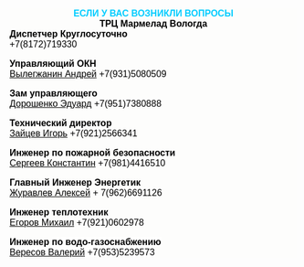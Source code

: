 <p style="font-size: 11pt; font-family: Calibri, sans-serif; background-color: #fdfdfc !important; margin: 0px; text-align: center;" data-ogsb="rgb(253, 253, 252)"><span style="font-size: 12pt; font-family: Arial, sans-serif, serif, EmojiFont; color: #00ccff;" data-ogsc="black"><strong><span data-olk-copy-source="MessageBody">ЕСЛИ У ВАС ВОЗНИКЛИ ВОПРОСЫ</span></strong></span></p>
<p style="font-size: 11pt; font-family: Calibri, sans-serif; background-color: #fdfdfc !important; margin: 0px; text-align: center;" data-ogsb="rgb(253, 253, 252)"><span style="color: black !important; font-size: 12pt; font-family: Arial, sans-serif, serif, EmojiFont;" data-ogsc="black"><strong>ТРЦ Мармелад Вологда</strong><br data-olk-copy-source="MessageBody" /> </span></p>
<p style="font-size: 11pt; font-family: Calibri, sans-serif; text-align: left; background-color: #fdfdfc !important; margin: 0px;" data-ogsb="rgb(253, 253, 252)"><span style="color: black !important; font-size: 12pt; font-family: Arial, sans-serif, serif, EmojiFont;" data-ogsc="black"><strong>Диспетчер Круглосуточно&nbsp;</strong> </span></p>
<p style="font-size: 11pt; font-family: Calibri, sans-serif; text-align: left; background-color: #fdfdfc !important; margin: 0px;" data-ogsb="rgb(253, 253, 252)"><span style="color: black !important; font-size: 12pt; font-family: Arial, sans-serif, serif, EmojiFont;" data-ogsc="black">+7(8172)719330</span></p>
<p style="font-size: 11pt; font-family: Calibri, sans-serif; text-align: left; background-color: #fdfdfc !important; margin: 0px;" data-ogsb="rgb(253, 253, 252)">&nbsp;</p>
<p style="font-size: 11pt; font-family: Calibri, sans-serif; text-align: left; background-color: #fdfdfc !important; margin: 0px;" data-ogsb="rgb(253, 253, 252)"><span style="color: black !important; font-size: 12pt; font-family: Arial, sans-serif, serif, EmojiFont;" data-ogsc="black"><strong>Управляющий ОКН</strong> </span></p>
<p style="font-size: 11pt; font-family: Calibri, sans-serif; text-align: left; background-color: #fdfdfc !important; margin: 0px;" data-ogsb="rgb(253, 253, 252)"><span style="color: black !important; font-size: 12pt; font-family: Arial, sans-serif, serif, EmojiFont;" data-ogsc="black"><span style="text-decoration: underline;">Вылегжанин Андрей</span> +7(931)5080509</span></p>
<p style="font-size: 11pt; font-family: Calibri, sans-serif; text-align: left; background-color: #fdfdfc !important; margin: 0px;" data-ogsb="rgb(253, 253, 252)">&nbsp;</p>
<p style="font-size: 11pt; font-family: Calibri, sans-serif; text-align: left; background-color: #fdfdfc !important; margin: 0px;" data-ogsb="rgb(253, 253, 252)"><span style="color: black !important; font-size: 12pt; font-family: Arial, sans-serif, serif, EmojiFont;" data-ogsc="black"><strong>Зам управляющего</strong> </span></p>
<p style="font-size: 11pt; font-family: Calibri, sans-serif; text-align: left; background-color: #fdfdfc !important; margin: 0px;" data-ogsb="rgb(253, 253, 252)"><span style="color: black !important; font-size: 12pt; font-family: Arial, sans-serif, serif, EmojiFont;" data-ogsc="black"><span style="text-decoration: underline;">Дорошенко Эдуард</span> +7(951)7380888</span></p>
<p style="font-size: 11pt; font-family: Calibri, sans-serif; text-align: left; background-color: #fdfdfc !important; margin: 0px;" data-ogsb="rgb(253, 253, 252)">&nbsp;</p>
<p style="font-size: 11pt; font-family: Calibri, sans-serif; text-align: left; background-color: #fdfdfc !important; margin: 0px;" data-ogsb="rgb(253, 253, 252)"><span style="color: black !important; font-size: 12pt; font-family: Arial, sans-serif, serif, EmojiFont;" data-ogsc="black"><strong>Технический директор</strong> </span></p>
<p style="font-size: 11pt; font-family: Calibri, sans-serif; text-align: left; background-color: #fdfdfc !important; margin: 0px;" data-ogsb="rgb(253, 253, 252)"><span style="color: black !important; font-size: 12pt; font-family: Arial, sans-serif, serif, EmojiFont;" data-ogsc="black"><span style="text-decoration: underline;">Зайцев Игорь</span> +7(921)2566341</span></p>
<p style="font-size: 11pt; font-family: Calibri, sans-serif; text-align: left; background-color: #fdfdfc !important; margin: 0px;" data-ogsb="rgb(253, 253, 252)">&nbsp;</p>
<p style="font-size: 11pt; font-family: Calibri, sans-serif; text-align: left; background-color: #fdfdfc !important; margin: 0px;" data-ogsb="rgb(253, 253, 252)"><span style="color: black !important; font-size: 12pt; font-family: Arial, sans-serif, serif, EmojiFont;" data-ogsc="black"><strong>Инженер по пожарной безопасности</strong></span></p>
<p style="font-size: 11pt; font-family: Calibri, sans-serif; text-align: left; background-color: #fdfdfc !important; margin: 0px;" data-ogsb="rgb(253, 253, 252)"><span style="color: black !important; font-size: 12pt; font-family: Arial, sans-serif, serif, EmojiFont;" data-ogsc="black"> <span style="text-decoration: underline;">Сергеев Константин</span> +7(981)4416510</span></p>
<p style="font-size: 11pt; font-family: Calibri, sans-serif; text-align: left; background-color: #fdfdfc !important; margin: 0px;" data-ogsb="rgb(253, 253, 252)">&nbsp;</p>
<p style="font-size: 11pt; font-family: Calibri, sans-serif; text-align: left; background-color: #fdfdfc !important; margin: 0px;" data-ogsb="rgb(253, 253, 252)"><span style="color: black !important; font-size: 12pt; font-family: Arial, sans-serif, serif, EmojiFont;" data-ogsc="black"><strong>Главный Инженер</strong> <strong>Энергетик</strong></span></p>
<p style="font-size: 11pt; font-family: Calibri, sans-serif; text-align: left; background-color: #fdfdfc !important; margin: 0px;" data-ogsb="rgb(253, 253, 252)"><span style="color: black !important; font-size: 12pt; font-family: Arial, sans-serif, serif, EmojiFont;" data-ogsc="black"> <span style="text-decoration: underline;">Журавлев Алексей</span> + 7(962)6691126</span></p>
<p style="font-size: 11pt; font-family: Calibri, sans-serif; text-align: left; background-color: #fdfdfc !important; margin: 0px;" data-ogsb="rgb(253, 253, 252)">&nbsp;</p>
<p style="font-size: 11pt; font-family: Calibri, sans-serif; text-align: left; background-color: #fdfdfc !important; margin: 0px;" data-ogsb="rgb(253, 253, 252)"><span style="color: black !important; font-size: 12pt; font-family: Arial, sans-serif, serif, EmojiFont;" data-ogsc="black"><strong>Инженер теплотехник</strong></span></p>
<p style="font-size: 11pt; font-family: Calibri, sans-serif; text-align: left; background-color: #fdfdfc !important; margin: 0px;" data-ogsb="rgb(253, 253, 252)"><span style="color: black !important; font-size: 12pt; font-family: Arial, sans-serif, serif, EmojiFont;" data-ogsc="black"> <span style="text-decoration: underline;">Егоров Михаил</span> +7(921)0602978</span></p>
<p style="font-size: 11pt; font-family: Calibri, sans-serif; text-align: left; background-color: #fdfdfc !important; margin: 0px;" data-ogsb="rgb(253, 253, 252)">&nbsp;</p>
<p style="text-align: left; background-color: #fdfdfc !important; margin: 0px;" data-ogsb="rgb(253, 253, 252)"><strong><span style="color: black !important; font-size: 12pt; font-family: Arial, sans-serif, serif, EmojiFont;" data-ogsc="black">Инженер </span></strong><span style="color: black !important; font-size: 12pt; font-family: Arial, sans-serif, serif, EmojiFont; background-color: white !important;" data-ogsc="black" data-ogsb="white"><strong>по водо-газоснабжению</strong></span></p>
<p style="text-align: left; background-color: #fdfdfc !important; margin: 0px;" data-ogsb="rgb(253, 253, 252)"><span style="color: black !important; font-size: 12pt; font-family: Arial, sans-serif, serif, EmojiFont; background-color: white !important;" data-ogsc="black" data-ogsb="white"> <span style="text-decoration: underline;">Вересов Валерий</span> +7(953)5239573</span></p>
<div class="notranslate" style="all: initial;">&nbsp;</div>
<div class="notranslate" style="all: initial;">&nbsp;</div>
